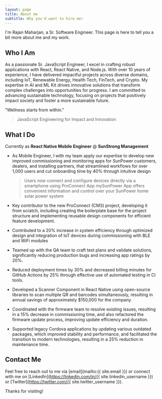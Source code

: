```yaml
---
layout: page
title: About me
subtitle: Why you'd want to hire me!
---
```


I'm Rajan Maharjan, a Sr. Software Engineer. This page is here to tell you a bit more about me and my work.

## Who I Am

As a passionate Sr. JavaScript Engineer, I excel in crafting robust applications with React, React Native, and Node.js. With over 10 years of experience, I have delivered impactful projects across diverse domains, including IoT, Renewable Energy, Health Tech, FinTech, and Crypto. My expertise in AI and ML Kit drives innovative solutions that transform complex challenges into opportunities for progress. I am committed to advancing sustainable technology, focusing on projects that positively impact society and foster a more sustainable future.

"Wellness starts from within."

> JavaScript Engineering for Impact and Innovation

## What I Do

Currently as **React Native Mobile Engineer** @ **SunStrong Management**

- As Mobile Engineer, I with my team apply our expertise to develop new improved commissioning and monitoring apps for SunPower customers, dealers, and installing partners, that streamlined workflows for over 1,000 users and cut onboarding time by 40% through intuitive design

  > Users now connect and configure devices directly via a smartphone using ProConnect App
  > mySunPower App offers convenient information and control over your SunPower home solar power system

- Key contributor to the new ProConnect (CM3) project, developing it from scratch, including creating the boilerplate base for the project structure and implementing reusable design components for efficient feature development.
- Contributed to a 20% increase in system efficiency through optimized design and integration of IoT devices during commissioning with BLE and WiFi modules
- Teamed up with the QA team to craft test plans and validate solutions, significantly reducing production bugs and increasing app ratings by 20%.
- Reduced deployment times by 30% and decreased billing minutes for GitHub Actions by 25% through effective use of automated testing in CI tools.
- Developed a Scanner Component in React Native using open-source libraries to scan multiple QR and barcodes simultaneously, resulting in annual savings of approximately $150,000 for the company.
- Coordinated with the firmware team to resolve existing issues, resulting in a 15% decrease in commissioning time, and also refactored the firmware update process, improving update efficiency and duration.
- Supported legacy Cordova applications by updating various outdated packages, which improved stability and performance, and facilitated the transition to modern technologies, resulting in a 25% reduction in maintenance time.

## Contact Me

Feel free to reach out to me via [email](mailto:{{ site.email }}) or connect with me on [LinkedIn](https://linkedin.com/in/{{ site.linkedin_username }}) or [Twitter](https://twitter.com/{{ site.twitter_username }}).

Thanks for visiting!
